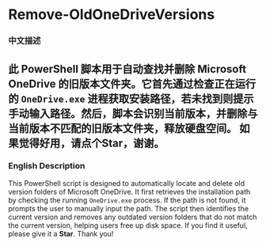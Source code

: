 # Remove-OldOneDriveVersions
### **中文描述**
此 PowerShell 脚本用于自动查找并删除 Microsoft OneDrive 的旧版本文件夹。它首先通过检查正在运行的 `OneDrive.exe` 进程获取安装路径，若未找到则提示手动输入路径。然后，脚本会识别当前版本，并删除与当前版本不匹配的旧版本文件夹，释放硬盘空间。
如果觉得好用，请点个Star，谢谢。
---

### **English Description**
This PowerShell script is designed to automatically locate and delete old version folders of Microsoft OneDrive. It first retrieves the installation path by checking the running `OneDrive.exe` process. If the path is not found, it prompts the user to manually input the path. The script then identifies the current version and removes any outdated version folders that do not match the current version, helping users free up disk space.
If you find it useful, please give it a **Star**. Thank you!
